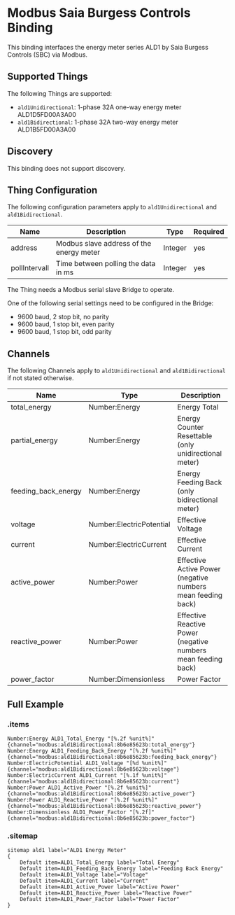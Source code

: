 # Modbus Saia Burgess Controls Binding

This binding interfaces the energy meter series ALD1 by Saia Burgess Controls (SBC) via Modbus.

## Supported Things

The following Things are supported:

- `ald1Unidirectional`: 1-phase 32A one-way energy meter ALD1D5FD00A3A00
- `ald1Bidirectional`:  1-phase 32A two-way energy meter ALD1B5FD00A3A00

## Discovery

This binding does not support discovery.

## Thing Configuration

The following configuration parameters apply to `ald1Unidirectional` and `ald1Bidirectional`.

| Name          | Description                              | Type    | Required |
|---------------|------------------------------------------|---------|----------|
| address       | Modbus slave address of the energy meter | Integer | yes      |
| pollIntervall | Time between polling the data in ms      | Integer | yes      |

The Thing needs a Modbus serial slave Bridge to operate.

One of the following serial settings need to be configured in the Bridge:

- 9600 baud, 2 stop bit, no parity 
- 9600 baud, 1 stop bit, even parity
- 9600 baud, 1 stop bit, odd parity

## Channels

The following Channels apply to `ald1Unidirectional` and `ald1Bidirectional` if not stated otherwise.

| Name                | Type                     | Description                                                   |
|---------------------|--------------------------|---------------------------------------------------------------|
| total_energy        | Number:Energy            | Energy Total                                                  |
| partial_energy      | Number:Energy            | Energy Counter Resettable (only unidirectional meter)         |
| feeding_back_energy | Number:Energy            | Energy Feeding Back (only bidirectional meter)                |
| voltage             | Number:ElectricPotential | Effective Voltage                                             |
| current             | Number:ElectricCurrent   | Effective Current                                             |
| active_power        | Number:Power             | Effective Active Power (negative numbers mean feeding back)   |
| reactive_power      | Number:Power             | Effective Reactive Power (negative numbers mean feeding back) |
| power_factor        | Number:Dimensionless     | Power Factor                                                  |

## Full Example

### .items

```
Number:Energy ALD1_Total_Energy "[%.2f %unit%]"        {channel="modbus:ald1Bidirectional:8b6e85623b:total_energy"}
Number:Energy ALD1_Feeding_Back_Energy "[%.2f %unit%]" {channel="modbus:ald1Bidirectional:8b6e85623b:feeding_back_energy"}
Number:ElectricPotential ALD1_Voltage "[%d %unit%]"    {channel="modbus:ald1Bidirectional:8b6e85623b:voltage"}
Number:ElectricCurrent ALD1_Current "[%.1f %unit%]"    {channel="modbus:ald1Bidirectional:8b6e85623b:current"}
Number:Power ALD1_Active_Power "[%.2f %unit%]"         {channel="modbus:ald1Bidirectional:8b6e85623b:active_power"}
Number:Power ALD1_Reactive_Power "[%.2f %unit%]"       {channel="modbus:ald1Bidirectional:8b6e85623b:reactive_power"}
Number:Dimensionless ALD1_Power_Factor "[%.2f]"        {channel="modbus:ald1Bidirectional:8b6e85623b:power_factor"}
```

### .sitemap

```
sitemap ald1 label="ALD1 Energy Meter"
{
    Default item=ALD1_Total_Energy label="Total Energy"
    Default item=ALD1_Feeding_Back_Energy label="Feeding Back Energy"
    Default item=ALD1_Voltage label="Voltage"
    Default item=ALD1_Current label="Current"
    Default item=ALD1_Active_Power label="Active Power"
    Default item=ALD1_Reactive_Power label="Reactive Power"
    Default item=ALD1_Power_Factor label="Power Factor"
}
```
